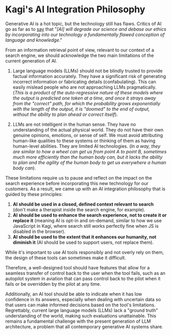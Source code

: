 # Kagi's AI Integration Philosophy

Generative AI is a hot topic, but the technology still has flaws. Critics of AI go as far as to [say](https://www.nytimes.com/2023/03/08/opinion/noam-chomsky-chatgpt-ai.html) that "*[AI] will degrade our science and debase our ethics by incorporating into our technology a fundamentally flawed conception of language and knowledge*."

From an information retrieval point of view, relevant to our context of a search engine, we should acknowledge the two main limitations of the current generation of AI.

1. Large language models (LLMs) should not be blindly trusted to provide factual information accurately. They have a significant risk of generating incorrect information or fabricating details (confabulating). This can easily mislead people who are not approaching LLMs pragmatically.  (*This is a product of the auto-regressive nature of these models where the output is predicted one token at a time, and once it strays away from the "correct" path, for which the probability grows exponentially with the length of the output, it is "doomed" to the end of output, without the ability to plan ahead or correct itself*).

2. LLMs are not intelligent in the human sense. They have no understanding of the actual physical world. They do not have their own genuine opinions, emotions, or sense of self. We must avoid attributing human-like qualities to these systems or thinking of them as having human-level abilities. They are limited AI technologies. (*In a way, they are similar to how a wheel can get us from point A to point B, sometimes much more efficiently than the human body can, but it lacks the ability to plan and the agility of the human body to get us everywhere a human body can*).

These limitations require us to pause and reflect on the impact on the search experience before incorporating this new technology for our customers. As a result, we came up with an AI integration philosophy that is guided by these principles:

1. **AI should be used in a closed, defined context relevant to search** (don't make a therapist inside the search engine, for example).  
2. **AI should be used to enhance the search experience, not to create it or replace it** (meaning AI is opt-in and on-demand, similar to how we use JavaScript in Kagi, where search still works perfectly fine when JS is disabled in the browser).
3. **AI should be used to the extent that it enhances our humanity, not diminish it** (AI should be used to support users, not replace them).

While it's important to use AI tools responsibly and not overly rely on them, the design of these tools can sometimes make it difficult.

Therefore, a well-designed tool should have features that allow for a seamless transfer of control back to the user when the tool fails, such as an autopilot system in aviation that can pass control back to the pilot when it fails or be overridden by the pilot at any time.

Additionally, an AI tool should be able to indicate when it has low confidence in its answers, especially when dealing with uncertain data so that users can make informed decisions based on the tool's limitations. Regrettably, current large language models (LLMs) lack a "ground truth" understanding of the world, making such evaluations unattainable. This remains a fundamental challenge with the present generation of LLM architecture, a problem that all contemporary generative AI systems share.
